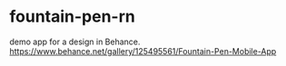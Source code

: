 # fountain-pen-rn
demo app for a design in Behance.
https://www.behance.net/gallery/125495561/Fountain-Pen-Mobile-App
